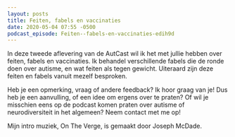 ```yaml
---
layout: posts
title: Feiten, fabels en vaccinaties
date: 2020-05-04 07:55 -0500
podcast_episode: Feiten--fabels-en-vaccinaties-edih9d
---
```


In deze tweede aflevering van de AutCast wil ik het met jullie hebben over feiten, fabels en vaccinaties. Ik behandel verschillende fabels die de ronde doen over autisme, en wat feiten als tegen gewicht. Uiteraard zijn deze feiten en fabels vanuit mezelf besproken.

Heb je een opmerking, vraag of andere feedback? Ik hoor graag van je! 
Dus heb je een aanvulling, of een idee om ergens over te praten? Of wil je misschien eens op de podcast komen praten over autisme of neurodiversiteit in het algemeen? Neem contact met me op!

Mijn intro muziek, On The Verge, is gemaakt door Joseph McDade.
